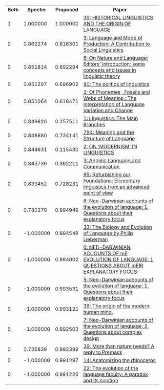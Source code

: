 <html><table><tr>
<th>Both</th>
<th>Specter</th>
<th>Proposed</th>
<th>Paper</th>
</tr>
<tr>
<td>1</td>
<td>1.000000</td>
<td>1.000000</td>
<td><a href="https://www.semanticscholar.org/paper/13f8c081c3122a0c0913f1943d3e8a6aed94e81b">39: HISTORICAL LINGUISTICS AND THE ORIGIN OF LANGUAGE</a></td>
</tr>
<tr>
<td>0</td>
<td>0.862274</td>
<td>0.616301</td>
<td><a href="https://www.semanticscholar.org/paper/4df8b153bbcb1d67e5e95161e8c17b4f45ac0c00">3: Language and Mode of Production: A Contribution to Social Linguistics</a></td>
</tr>
<tr>
<td>0</td>
<td>0.851814</td>
<td>0.692294</td>
<td><a href="https://www.semanticscholar.org/paper/12cc72b5f55737d73aa22fae1819fa6c6be6cbaa">6: On Nature and Language: Editors' introduction: some concepts and issues in linguistic theory</a></td>
</tr>
<tr>
<td>0</td>
<td>0.851297</td>
<td>0.696902</td>
<td><a href="https://www.semanticscholar.org/paper/65eb5c3a0caa7d5b14fc0f04c807e070fd3692bc">90: The politics of linguistics</a></td>
</tr>
<tr>
<td>0</td>
<td>0.851064</td>
<td>0.618471</td>
<td><a href="https://www.semanticscholar.org/paper/4c038630497013940f6f180382ed82bf6462d1d5">2: Of Phonemes , Fossils and Webs of Meaning : The Interpretation of Language Variation and Change</a></td>
</tr>
<tr>
<td>0</td>
<td>0.849820</td>
<td>0.257511</td>
<td><a href="https://www.semanticscholar.org/paper/736e2ad51cda09b184f9b8bd8244651f5d4ff0cc">1: Linguistics: The Main Branches</a></td>
</tr>
<tr>
<td>0</td>
<td>0.848880</td>
<td>0.734141</td>
<td><a href="https://www.semanticscholar.org/paper/291f9735ab9c33b165d871c6f197fbb4e8b85a2d">784: Meaning and the Structure of Language</a></td>
</tr>
<tr>
<td>0</td>
<td>0.844631</td>
<td>0.115430</td>
<td><a href="https://www.semanticscholar.org/paper/80792e1211af41020e82a1eaf4ba2e352468f0a0">2: ON ‘MODERNISM’ IN LINGUISTICS</a></td>
</tr>
<tr>
<td>0</td>
<td>0.843739</td>
<td>0.362211</td>
<td><a href="https://www.semanticscholar.org/paper/b497f0896e63f5c31c8cefd54a5c9ea90cb1fa12">3: Angelic Language and Communication</a></td>
</tr>
<tr>
<td>0</td>
<td>0.839452</td>
<td>0.728231</td>
<td><a href="https://www.semanticscholar.org/paper/a059b01ad83d808bd35f253f05c95cebeb85cfa7">95: Refurbishing our Foundations: Elementary linguistics from an advanced point of view</a></td>
</tr>
<tr>
<td>0</td>
<td>0.780270</td>
<td>0.994949</td>
<td><a href="https://www.semanticscholar.org/paper/e9adab40e38d226655a15ca6dfe000b85064594b">6: Neo-Darwinian accounts of the evolution of language: 1. Questions about their explanatory focus</a></td>
</tr>
<tr>
<td>0</td>
<td>-1.000000</td>
<td>0.994548</td>
<td><a href="https://www.semanticscholar.org/paper/387980ee2160726d1f84c15f93ef81f2af296631">33: The Biology and Evolution of Language by Philip Lieberman</a></td>
</tr>
<tr>
<td>0</td>
<td>-1.000000</td>
<td>0.994002</td>
<td><a href="https://www.semanticscholar.org/paper/562feeb4d81cfabe8c28d77b197f9d479b19feef">0: NED-DARWINIAN ACCOUNTS OF mE EVOLUTION OF LANGUAGE: 1 QUESTIONS ABOUT mEIR EXPLANATORY FOCUS·</a></td>
</tr>
<tr>
<td>0</td>
<td>-1.000000</td>
<td>0.993531</td>
<td><a href="https://www.semanticscholar.org/paper/fafa1ad555274007297d17a6c14160f32ccc5c49">5: Neo-Darwinian accounts of the evolution of language: 1. Questions about their explanatory focus</a></td>
</tr>
<tr>
<td>0</td>
<td>-1.000000</td>
<td>0.993121</td>
<td><a href="https://www.semanticscholar.org/paper/dfaa7b50e8261791f9d3792e65883013e5a7e8f2">38: The origin of the modern human mind.</a></td>
</tr>
<tr>
<td>0</td>
<td>-1.000000</td>
<td>0.992503</td>
<td><a href="https://www.semanticscholar.org/paper/bf85be3b8d761dc1fa2b363b69c194155a9cd5c6">7: Neo-Darwinian accounts of the evolution of language: 2. Questions about complex design</a></td>
</tr>
<tr>
<td>0</td>
<td>0.735839</td>
<td>0.992389</td>
<td><a href="https://www.semanticscholar.org/paper/5f48a751769e1bdbeff1cf9e1b4f29f615e62248">39: More than nature needs? A reply to Premack</a></td>
</tr>
<tr>
<td>0</td>
<td>-1.000000</td>
<td>0.991297</td>
<td><a href="https://www.semanticscholar.org/paper/a5511495ac0bb2104bda876d88029b585d142bc5">14: Anatomizing the rhinoceros</a></td>
</tr>
<tr>
<td>0</td>
<td>-1.000000</td>
<td>0.991226</td>
<td><a href="https://www.semanticscholar.org/paper/5c6fde5893ad4b31a4828159922bec78e1a08c1f">22: The evolution of the language faculty: A paradox and its solution</a></td>
</tr>
</table></html>
